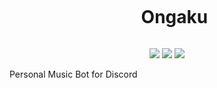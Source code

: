 <div id="user-content-toc">
  <ul align="center">
    <summary><h1 align="center" style="display: inline-block;">Ongaku</h1></summary>
  </ul>
</div>


<p align="center">
        <img src="https://img.shields.io/badge/Discord-5865F2?style=for-the-badge&logo=discord&logoColor=white" /></a>
        <img src="https://img.shields.io/badge/Python-FFD43B?style=for-the-badge&logo=python&logoColor=blue" /></a>
        <img src="https://img.shields.io/badge/YouTube-FF0000?style=for-the-badge&logo=youtube&logoColor=white" /></a>
        

Personal Music Bot for Discord
</p>
